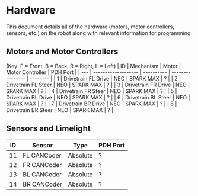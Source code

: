 # Hardware

This document details all of the hardware (motors, motor controllers, sensors, etc.) on the robot along with relevant information for programming.

## Motors and Motor Controllers
(Key: F = Front, B = Back, R = Right, L = Left)
| ID  |      Mechanism      |   Motor    | Motor Controller | PDH Port |
| --- | ------------------- | ---------- | ---------------- | -------- |
| 1   | Drivetrain FL Drive | NEO        | SPARK MAX        | ?        |
| 2   | Drivetrain FL Steer | NEO        | SPARK MAX        | ?        |
| 3   | Drivetrain FR Drive | NEO        | SPARK MAX        | ?        |
| 4   | Drivetrain FR Steer | NEO        | SPARK MAX        | ?        |
| 5   | Drivetrain BL Drive | NEO        | SPARK MAX        | ?        |
| 6   | Drivetrain BL Steer | NEO        | SPARK MAX        | ?        |
| 7   | Drivetrain BR Drive | NEO        | SPARK MAX        | ?        |
| 8   | Drivetrain BR Steer | NEO        | SPARK MAX        | ?        |



## Sensors and Limelight
| ID  |   Sensor    |    Type    | PDH Port |
| --- | ----------- | ---------- | -------- |
| 11  | FL CANCoder | Absolute   | ?        |
| 12  | FR CANCoder | Absolute   | ?        |
| 13  | BL CANCoder | Absolute   | ?        |
| 14  | BR CANCoder | Absolute   | ?        | 

